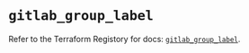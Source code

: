 # `gitlab_group_label`

Refer to the Terraform Registory for docs: [`gitlab_group_label`](https://registry.terraform.io/providers/gitlabhq/gitlab/16.5.0/docs/resources/group_label).
